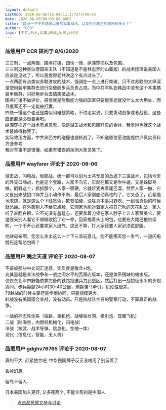 ```yaml
---
layout: default
Lastmod: 2020-08-06T10:04:11.177373+00:00
date: 2020-08-06T00:00:00.000Z
title: "盘点一下中共建政以来的军事战术，以及它们真正的效用有多大？"
author: "CCR"
tags: [中共,战术,军事,韩战,历史,讨论]
---
```



### 品葱用户 **CCR** 提问于 8/6/2020
    
三三制，一点两面，围点打援，四快一慢，纵深穿插以及包围。  
三三制这种类似德国突击队（不知道是不是林彪弄的山寨版）的战术按理说美国人应该是见过了，所以我觉得老共吹这个有点过头了。  
一点两面有点类似苏联进攻的战术，强调在一点上进行突破，只不过苏联的大纵深是使用装甲集群去进行突破而步兵负责占领。而中共军队在韩战中没有这个本事搞装甲集群，只好用步兵去搞突破战术。  
围点打援不做评价，感觉就是后勤能力强的国家只要能空运就没什么太大用处，而且援军还不一定能被打赢。  
四快一慢这个也还是类似闪电战策略，不过老实说，只要发动战争或者战役，这些应该都是必备要素吧。  
纵深穿插这个战术有点意思，像是游击战术和包围歼灭的合体，我觉得也就这个战术最值得称赞了。  
实际效用方面，中共和西方的碰撞也就韩战了，不知道哪位葱油能提供点真实资料方便参考  
我对军事不是很懂，如果有错误的揣测大家见笑了。
    
                

### 品葱用户 **wayfarer** 评论于 2020-08-06
        
游击战，闪电战，局部战，统一都可以划为土共专属的怂逼下三滥战术，包括今天的外交口嗨战，也是这个套路，人家不鸟它，它就在那又是吹牛逼，又是跺脚骂娘，戳戳这个，损损那个，人家一强硬，它就赶紧夹着尾巴溜，然后人家一撤，它又冒出来战狼口嗨并且小动作不断，最后人家彻底动真格的了，它又怂了，赶紧跪地求饶，就是这么个下贱货色，欺软怕硬，没啥真本事只靠吹，一到验真伪的时候就怂逼。在外面别人不给它点脸，它回家也能对着家人把自己吹的天花乱坠，家人听了直翻白眼，它不光没有羞耻心，还要拿着刀架在家人脖子上让人家赞美它，要是哪天别人看它不顺眼收拾了它一顿，回家捂着头上的包，也要充大尾巴狼继续吹，一个不开心还要拿家人出气，这还不算，打人家还要人家必须说舒服。  
  
地球母亲啊，您怎么生出这么一个下三滥玩意儿，能不能哪天您一生气，一道闪电劈死这帮怂包啊？
        
                

### 品葱用户 **曉之天道** 评论于 2020-08-07
        
不要被那些中文词汇迷惑，实质就是散兵+炮。  
充其量就是普法战争和一战之间水平的瓦房店版本，还是体系残缺的缩水版。  
仅仅东北军四野能依靠完备的铁路投送兵力到战区，然后打出一战初级水平的步炮协同。步兵靠腿24小时30-40公里，炮靠骡马牵引，机动性很差。  
79越战的时候主要还是步炮协同，只是规模更大。  
韩战没有美国国会宣战，没有动员。只是陆战队主导的警察行动，不算真正的战争。  
  
一战的标志性体系（铁路、重机枪、战壕铁丝网、牵引炮、双翼飞机）  
二战（陆海空，内燃机机械化，闪电战）  
冷战（核武、战术导弹、信息化，空地一体）  
现代（信息化，智能，无人机）
        
                

### 品葱用户 **gdghv76765** 评论于 2020-08-07
        
真的不大, 赶紧独立吧, 中华民国牌子反正没啥用了别留着了  
  
丢掉幻想,  
  
留岛不留人.  
  
日本美国加入更好, 又多死两个, 不能全死的是中国人.
        
                





> [点击品葱原文参与讨论](https://pincong.rocks/question/29471)

